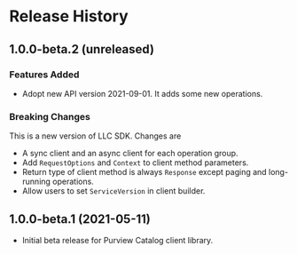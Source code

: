 # Release History

## 1.0.0-beta.2 (unreleased)
### Features Added
- Adopt new API version 2021-09-01. It adds some new operations.

### Breaking Changes
This is a new version of LLC SDK. Changes are
- A sync client and an async client for each operation group.
- Add `RequestOptions` and `Context` to client method parameters.
- Return type of client method is always `Response` except paging and long-running operations.
- Allow users to set `ServiceVersion` in client builder.

## 1.0.0-beta.1 (2021-05-11)

- Initial beta release for Purview Catalog client library.
